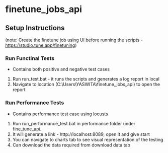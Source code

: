 # finetune_jobs_api

## Setup Instructions
(note: Create the finetune job using UI before running the scripts - https://studio.tune.app/finetuning)

### Run Functinal Tests 
- Contains both positive and negative test cases
1. Run run_test.bat - it runs the scripts and generates a log report in local
2. Navigate to location (C:\Users\YASWITA\finetune_jobs_api) to open the report 

### Run Performance Tests
- Contains performance test case using locusts
1. Run run_performance_test.bat in performance folder under fine_tune_api.
2. It will generate a link - http://localhost:8089, open it and give start 
3. You can navigate to charts tab to see visual representation of the testing
4. Can download the data required from download data tab



